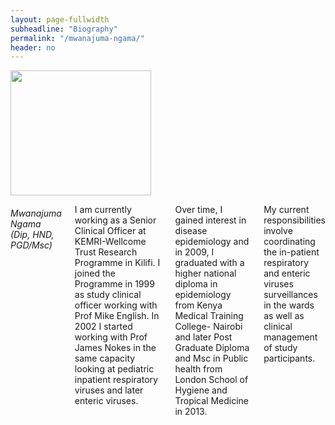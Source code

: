 ```yaml
---
layout: page-fullwidth
subheadline: "Biography"
permalink: "/mwanajuma-ngama/"
header: no
---
```

<div class = "row">
<div class = "small-4 columns">
<img src="{{ site.url }}/images/Mwanajuma-Ngama.jpg" alt="" height="200" width="225">
</div>


<div class = "small-8 columns" >
<h6>Mwanajuma Ngama (Dip, HND, PGD/Msc)</h6>
<p class="text-justify">
I am currently working as a Senior Clinical Officer at KEMRI-Wellcome Trust Research Programme in Kilifi. 
I joined the Programme in 1999 as study clinical officer working with Prof Mike English. In 2002 
I started working with Prof James Nokes in the same capacity looking at pediatric inpatient 
respiratory viruses and later enteric viruses.
</p>

<p class="text-justify">
Over time, I gained interest in disease epidemiology and in 2009, 
I graduated with a higher national diploma in epidemiology from Kenya 
Medical Training College- Nairobi and later Post Graduate Diploma and  
Msc in Public health from London School of Hygiene and Tropical Medicine in 2013.
</p>

<p class="text-justify">
My current responsibilities involve coordinating the in-patient 
respiratory and enteric viruses surveillances in the wards as well 
as clinical management of study participants.
</p>
</div>

